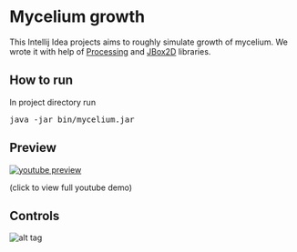 # Mycelium growth
This Intellij Idea projects aims to roughly simulate growth of mycelium. We wrote it with help of [Processing](https://processing.org/) and [JBox2D](https://github.com/jbox2d/jbox2d) libraries.

## How to run
In project directory run
<pre>
java -jar bin/mycelium.jar
</pre>

## Preview
[![youtube preview](https://j.gifs.com/wjN3jX.gif)](https://www.youtube.com/watch?v=bEeQ-Yk6vPE)

(click to view full youtube demo)

## Controls
![alt tag](https://github.com/rszczers/mycelium/blob/master/src/data/help.png)
